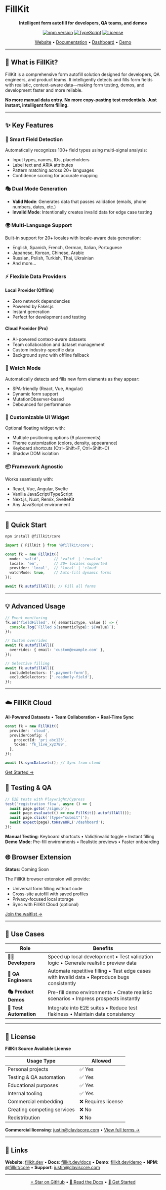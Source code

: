 # FillKit

<!-- cspell:ignore signup waitlist -->

<div align="center">

**Intelligent form autofill for developers, QA teams, and demos**

[![npm version](https://badge.fury.io/js/@fillkit%2Fcore.svg)](https://www.npmjs.com/package/@fillkit/core)
[![TypeScript](https://img.shields.io/badge/TypeScript-Ready-blue.svg)](https://www.typescriptlang.org/)
[![License](https://img.shields.io/badge/License-Source%20Available-yellow.svg)](./LICENSE)

[Website](https://fillkit.dev) • [Documentation](https://fillkit.dev/docs) • [Dashboard](https://fillkit.dev) • [Demo](https://fillkit.dev/demo)

</div>

---

## 🎯 What is FillKit?

FillKit is a comprehensive form autofill solution designed for developers, QA engineers, and product teams. It intelligently detects and fills form fields with realistic, context-aware data—making form testing, demos, and development faster and more reliable.

**No more manual data entry. No more copy-pasting test credentials. Just instant, intelligent form filling.**

---

## ✨ Key Features

### 🧠 Smart Field Detection
Automatically recognizes 100+ field types using multi-signal analysis:
- Input types, names, IDs, placeholders
- Label text and ARIA attributes
- Pattern matching across 20+ languages
- Confidence scoring for accurate mapping

### 🎭 Dual Mode Generation
- **Valid Mode**: Generates data that passes validation (emails, phone numbers, dates, etc.)
- **Invalid Mode**: Intentionally creates invalid data for edge case testing

### 🌍 Multi-Language Support
Built-in support for 20+ locales with locale-aware data generation:
- English, Spanish, French, German, Italian, Portuguese
- Japanese, Korean, Chinese, Arabic
- Russian, Polish, Turkish, Thai, Ukrainian
- And more...

### ⚡ Flexible Data Providers

#### Local Provider (Offline)
- Zero network dependencies
- Powered by Faker.js
- Instant generation
- Perfect for development and testing

#### Cloud Provider (Pro)
- AI-powered context-aware datasets
- Team collaboration and dataset management
- Custom industry-specific data
- Background sync with offline fallback

### 🔄 Watch Mode
Automatically detects and fills new form elements as they appear:
- SPA-friendly (React, Vue, Angular)
- Dynamic form support
- MutationObserver-based
- Debounced for performance

### 🎨 Customizable UI Widget
Optional floating widget with:
- Multiple positioning options (9 placements)
- Theme customization (colors, density, appearance)
- Keyboard shortcuts (Ctrl+Shift+F, Ctrl+Shift+C)
- Shadow DOM isolation

### 📦 Framework Agnostic
Works seamlessly with:
- React, Vue, Angular, Svelte
- Vanilla JavaScript/TypeScript
- Next.js, Nuxt, Remix, SvelteKit
- Any JavaScript environment

---

## 🚀 Quick Start

```bash
npm install @fillkit/core
```

```typescript
import { FillKit } from '@fillkit/core';

const fk = new FillKit({
  mode: 'valid',      // 'valid' | 'invalid'
  locale: 'en',       // 20+ locales supported
  provider: 'local',  // 'local' | 'cloud'
  watchMode: true,    // Auto-fill dynamic forms
});

await fk.autofillAll(); // Fill all forms
```

---

## 💡 Advanced Usage

```typescript
// Event monitoring
fk.on('fieldFilled', ({ semanticType, value }) => {
  console.log(`Filled ${semanticType}: ${value}`);
});

// Custom overrides
await fk.autofillAll({
  overrides: { email: 'custom@example.com' },
});

// Selective filling
await fk.autofillAll({
  includeSelectors: ['.payment-form'],
  excludeSelectors: ['.readonly-field'],
});
```

---

## ☁️ FillKit Cloud

**AI-Powered Datasets** • **Team Collaboration** • **Real-Time Sync**

```typescript
const fk = new FillKit({
  provider: 'cloud',
  providerConfig: {
    projectId: 'prj_abc123',
    token: 'fk_live_xyz789',
  },
});

await fk.syncDatasets(); // Sync from cloud
```

[Get Started →](https://fillkit.dev)


## 🧪 Testing & QA

```typescript
// E2E tests with Playwright/Cypress
test('registration flow', async () => {
  await page.goto('/signup');
  await page.evaluate(() => new FillKit().autofillAll());
  await page.click('[type="submit"]');
  await expect(page).toHaveURL('/dashboard');
});
```

**Manual Testing**: Keyboard shortcuts • Valid/invalid toggle • Instant filling
**Demo Mode**: Pre-fill environments • Realistic previews • Faster onboarding


## 🌐 Browser Extension

**Status**: Coming Soon

The FillKit browser extension will provide:
- Universal form filling without code
- Cross-site autofill with saved profiles
- Privacy-focused local storage
- Sync with FillKit Cloud (optional)

[Join the waitlist →](https://fillkit.dev/extension)

---

## 🤝 Use Cases

| Role | Benefits |
|------|----------|
| **👨‍💻 Developers** | Speed up local development • Test validation logic • Generate realistic preview data |
| **🧪 QA Engineers** | Automate repetitive filling • Test edge cases with invalid data • Reproduce bugs consistently |
| **🎭 Product Demos** | Pre-fill demo environments • Create realistic scenarios • Impress prospects instantly |
| **🤖 Test Automation** | Integrate into E2E suites • Reduce test flakiness • Maintain data consistency |

---

## 📄 License

**FillKit Source Available License**

| Usage Type | Allowed |
|------------|---------|
| Personal projects | ✅ Yes |
| Testing & QA automation | ✅ Yes |
| Educational purposes | ✅ Yes |
| Internal tooling | ✅ Yes |
| Commercial embedding | ❌ Requires license |
| Creating competing services | ❌ No |
| Redistribution | ❌ No |

**Commercial licensing**: justin@claviscore.com • [View full terms →](./LICENSE)

---

## 🔗 Links

**Website**: [fillkit.dev](https://fillkit.dev) • **Docs**: [fillkit.dev/docs](https://fillkit.dev/docs) • **Demo**: [fillkit.dev/demo](https://fillkit.dev/demo) • **NPM**: [@fillkit/core](https://www.npmjs.com/package/@fillkit/core) • **Support**: justin@claviscore.com

---


<div align="center">

[⭐ Star on GitHub](https://github.com/fillkit/sdk) • [📖 Read the Docs](https://fillkit.dev/docs) • [🚀 Get Started](https://fillkit.dev)

</div>
